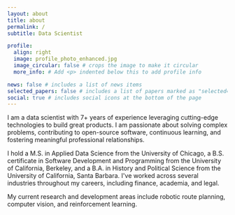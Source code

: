 ```yaml
---
layout: about
title: about
permalink: /
subtitle: Data Scientist

profile:
  align: right
  image: profile_photo_enhanced.jpg
  image_circular: false # crops the image to make it circular
  more_info: # Add <p> indented below this to add profile info

news: false # includes a list of news items
selected_papers: false # includes a list of papers marked as "selected={true}"
social: true # includes social icons at the bottom of the page
---
```


I am a data scientist with 7+ years of experience leveraging cutting-edge technologies to build great products. I am passionate about solving complex problems, contributing to open-source software, continuous learning, and fostering meaningful professional relationships.

I hold a M.S. in Applied Data Science from the University of Chicago, a B.S. certificate in Software Development and Programming from the University of California, Berkeley, and a B.A. in History and Political Science from the University of California, Santa Barbara. I've worked across several industries throughout my careers, including finance, academia, and legal.

My current research and development areas include robotic route planning, computer vision, and reinforcement learning.

